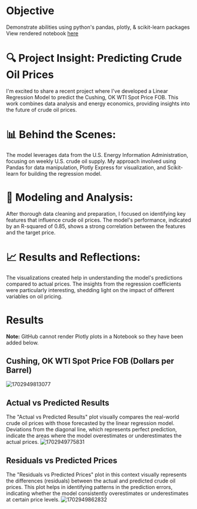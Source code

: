 # Objective
Demonstrate abilities using python's pandas, plotly, & scikit-learn packages
View rendered notebook [here](https://nbviewer.org/github/NoahVelez/oil_price_prediction_model/blob/0f003a0ed0d0bc1384a1f5bb9137e6e2532ca10e/Crude%20Oil%20Price%20Prediction%20Model.ipynb)

# 🔍 Project Insight: Predicting Crude Oil Prices
I'm excited to share a recent project where I've developed a Linear Regression Model to predict the Cushing, OK WTI Spot Price FOB. This work combines data analysis and energy economics, providing insights into the future of crude oil prices.

# 📊 Behind the Scenes:
The model leverages data from the U.S. Energy Information Administration, focusing on weekly U.S. crude oil supply. My approach involved using Pandas for data manipulation, Plotly Express for visualization, and Scikit-learn for building the regression model.

# 🧩 Modeling and Analysis:
After thorough data cleaning and preparation, I focused on identifying key features that influence crude oil prices. The model's performance, indicated by an R-squared of 0.85, shows a strong correlation between the features and the target price.

# 📈 Results and Reflections:
The visualizations created help in understanding the model's predictions compared to actual prices. The insights from the regression coefficients were particularly interesting, shedding light on the impact of different variables on oil pricing.

# Results
**Note:** GitHub cannot render Plotly plots in a Notebook so they have been added below.
## Cushing, OK WTI Spot Price FOB (Dollars per Barrel)
![1702949813077](https://github.com/NoahVelez/oil_price_prediction_model/assets/60712051/c7659bee-3be0-4850-85ef-5fa84aaff22a)
## Actual vs Predicted Results
The "Actual vs Predicted Results" plot visually compares the real-world crude oil prices with those forecasted by the linear regression model. Deviations from the diagonal line, which represents perfect prediction, indicate the areas where the model overestimates or underestimates the actual prices.
![1702949775831](https://github.com/NoahVelez/oil_price_prediction_model/assets/60712051/34601623-b3f8-4e29-a70a-2def7c8b1a5b)
## Residuals vs Predicted Prices
The "Residuals vs Predicted Prices" plot in this context visually represents the differences (residuals) between the actual and predicted crude oil prices. This plot helps in identifying patterns in the prediction errors, indicating whether the model consistently overestimates or underestimates at certain price levels.
![1702949862832](https://github.com/NoahVelez/oil_price_prediction_model/assets/60712051/ae6cb724-2b7d-41f1-8fce-e4e04e1e66bb)
